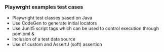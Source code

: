 ### Playwrght examples test cases

- Playwright test classes based on Java
- Use CodeGen to generate initial locators
- Use Junit5 script tags which can be used to control execution through pom.xml <groups> & <excludedGroups>
- Inclusion of a test data source
- Use of custom and AssertJ (soft) assertion  
